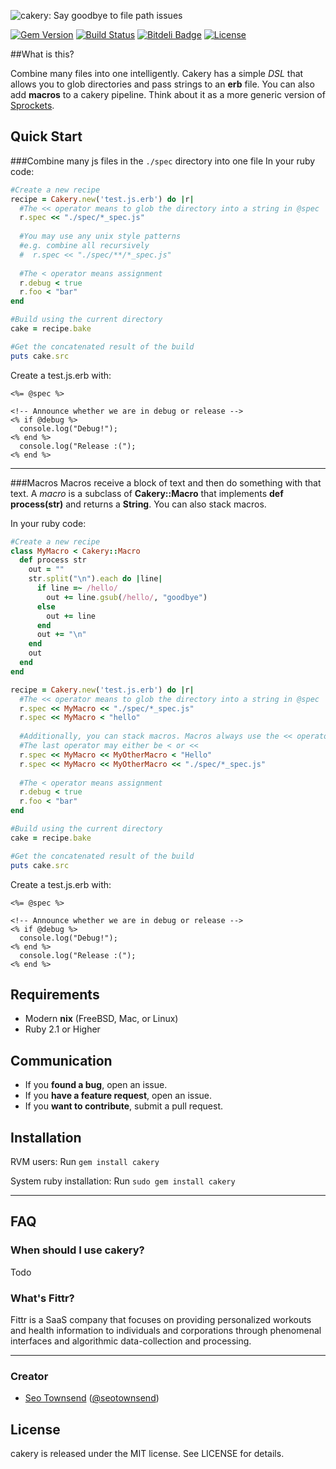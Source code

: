 ![cakery: Say goodbye to file path issues](https://raw.githubusercontent.com/sotownsend/cakery/master/logo.png)

[![Gem Version](https://badge.fury.io/rb/iarrogant.svg)](http://badge.fury.io/rb/cakery)
[![Build Status](https://travis-ci.org/sotownsend/cakery.svg)](https://travis-ci.org/sotownsend/cakery)
[![Bitdeli Badge](https://d2weczhvl823v0.cloudfront.net/sotownsend/cakery/trend.png)](https://bitdeli.com/free "Bitdeli Badge")
[![License](http://img.shields.io/badge/license-MIT-green.svg?style=flat)](https://github.com/sotownsend/cakery/blob/master/LICENSE)

##What is this?

Combine many files into one intelligently.  Cakery has a simple *DSL* that allows you to glob directories and pass strings to an **erb** file.  You can also add **macros** to a cakery pipeline. Think about it as a more generic version of [Sprockets](https://github.com/sstephenson/sprockets).

## Quick Start

###Combine many js files in the `./spec` directory into one file
In your ruby code:
```ruby
#Create a new recipe
recipe = Cakery.new('test.js.erb') do |r|
  #The << operator means to glob the directory into a string in @spec
  r.spec << "./spec/*_spec.js"
  
  #You may use any unix style patterns
  #e.g. combine all recursively
  #  r.spec << "./spec/**/*_spec.js"
  
  #The < operator means assignment
  r.debug < true
  r.foo < "bar"
end

#Build using the current directory
cake = recipe.bake

#Get the concatenated result of the build
puts cake.src
```

Create a test.js.erb with:
```erb
<%= @spec %>

<!-- Announce whether we are in debug or release -->
<% if @debug %>
  console.log("Debug!");
<% end %>
  console.log("Release :(");
<% end %>
```

------

###Macros
Macros receive a block of text and then do something with that text.  A *macro* is a subclass of **Cakery::Macro** that implements **def process(str)** and returns a **String**. You can also stack macros.

In your ruby code:
```ruby
#Create a new recipe
class MyMacro < Cakery::Macro
  def process str
    out = ""
    str.split("\n").each do |line|
      if line =~ /hello/
        out += line.gsub(/hello/, "goodbye")
      else
        out += line
      end
      out += "\n"
    end
    out
  end
end

recipe = Cakery.new('test.js.erb') do |r|
  #The << operator means to glob the directory into a string in @spec
  r.spec << MyMacro << "./spec/*_spec.js"
  r.spec << MyMacro < "hello"
  
  #Additionally, you can stack macros. Macros always use the << operator intra macros
  #The last operator may either be < or <<
  r.spec << MyMacro << MyOtherMacro < "Hello"
  r.spec << MyMacro << MyOtherMacro << "./spec/*_spec.js"
  
  #The < operator means assignment
  r.debug < true
  r.foo < "bar"
end

#Build using the current directory
cake = recipe.bake

#Get the concatenated result of the build
puts cake.src
```

Create a test.js.erb with:
```erb
<%= @spec %>

<!-- Announce whether we are in debug or release -->
<% if @debug %>
  console.log("Debug!");
<% end %>
  console.log("Release :(");
<% end %>
```

## Requirements

- Modern **nix** (FreeBSD, Mac, or Linux)
- Ruby 2.1 or Higher

## Communication

- If you **found a bug**, open an issue.
- If you **have a feature request**, open an issue.
- If you **want to contribute**, submit a pull request.

## Installation

RVM users:
Run `gem install cakery`

System ruby installation:
Run `sudo gem install cakery`

---

## FAQ

### When should I use cakery?

Todo

### What's Fittr?

Fittr is a SaaS company that focuses on providing personalized workouts and health information to individuals and corporations through phenomenal interfaces and algorithmic data-collection and processing.

* * *

### Creator

- [Seo Townsend](http://github.com/sotownsend) ([@seotownsend](https://twitter.com/seotownsend))

## License

cakery is released under the MIT license. See LICENSE for details.

